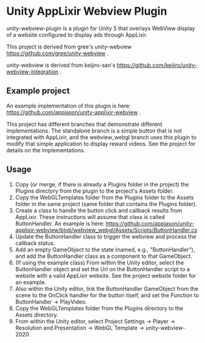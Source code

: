 # Unity AppLixir Webview Plugin

unity-webview-plugin is a plugin for Unity 5 that overlays WebView display of a website configured to display ads through AppLixir.

This project is derived from gree's unity-webview https://github.com/gree/unity-webview .

unity-webview is derived from keijiro-san's
https://github.com/keijiro/unity-webview-integration .


## Example project

An example implementation of this plugin is here: https://github.com/appjason/unity-applixir-webview .

This project has different branches that demonstrate different implementations. The standalone branch is a simple button that is not integrated with AppLixir, and the webview_webgl branch uses this plugin to modify that simple application to display reward videos. See the project for details on the implementations.

## Usage

1. Copy (or merge, if there is already a Plugins folder in the project) the Plugins directory from the plugin to the project's Assets folder.
2. Copy the WebGLTemplates folder from the Plugins folder to the Assets folder in the same project (same folder that contains the Plugins folder).
2. Create a class to handle the button click and callback results from AppLixir. These instructions will assume that class is called ButtonHandler. An example is here: https://github.com/appjason/unity-applixir-webview/blob/webview_webgl/Assets/Scripts/ButtonHandler.cs
2. Update the ButtonHandler class to trigger the webview and process the callback status.
3. Add an empty GameObject to the state (named, e.g., "ButtonHandler"), and add the ButtonHandler class as a component to that GameObject.
3. (If using the example class) From within the Unity editor, select the ButtonHandler object and set the Url on the ButtonHandler script to a website with a valid AppLixir website. See the project website folder for an example.
4. Also within the Unity editor, link the ButtonHandler GameObject from the scene to the OnClick handler for the button itself, and set the Function to ButtonHandler -> PlayVideo.
5. Copy the WebGLTemplates folder from the Plugins directory to the Assets directory.
6. From within the Unity editor, select Project Settings -> Player -> Resolution and Presentation -> WebGL Template -> unity-webview-2020.